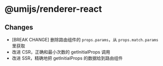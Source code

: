 # @umijs/renderer-react

## Changes

- [BREAK CHANGE] 删除路由组件的 `props.params`，从 `props.match.params` 里获取
- 改进 CSR，正确和最小次数的 getInitialProps 调用
- 改进 SSR，精确地把 getInitialProps 的数据给到路由组件

